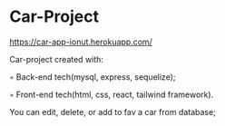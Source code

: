 # Car-Project
https://car-app-ionut.herokuapp.com/

Car-project created with:

◦ Back-end tech(mysql, express, sequelize);

◦ Front-end tech(html, css, react, tailwind framework).

You can edit, delete, or add to fav a car from database;
